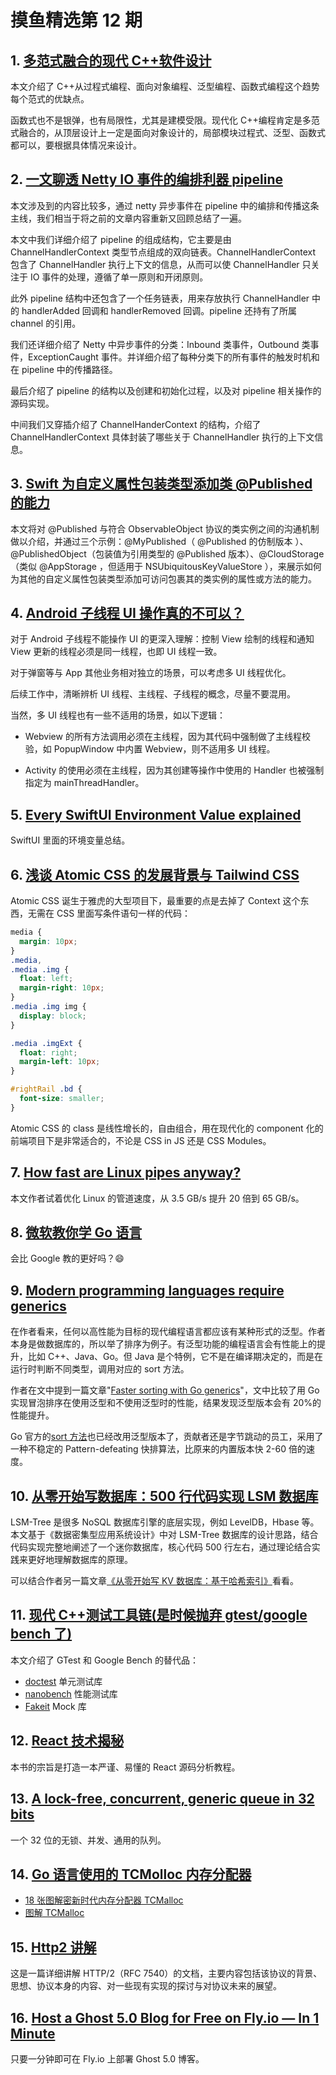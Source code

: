 # 摸鱼精选第 12 期

## 1. [多范式融合的现代 C++软件设计](https://mp.weixin.qq.com/s/Hj_HNknNWpZa32R1ks2gfA)

本文介绍了 C++从过程式编程、面向对象编程、泛型编程、函数式编程这个趋势每个范式的优缺点。

函数式也不是银弹，也有局限性，尤其是建模受限。现代化 C++编程肯定是多范式融合的，从顶层设计上一定是面向对象设计的，局部模块过程式、泛型、函数式都可以，要根据具体情况来设计。

## 2. [一文聊透 Netty IO 事件的编排利器 pipeline ](https://mp.weixin.qq.com/s?__biz=Mzg2MzU3Mjc3Ng==&mid=2247484823&idx=1&sn=9396fb0f5dbac5e32d0fa1129d385fbc)

本文涉及到的内容比较多，通过 netty 异步事件在 pipeline 中的编排和传播这条主线，我们相当于将之前的文章内容重新又回顾总结了一遍。

本文中我们详细介绍了 pipeline 的组成结构，它主要是由 ChannelHandlerContext 类型节点组成的双向链表。ChannelHandlerContext 包含了 ChannelHandler 执行上下文的信息，从而可以使 ChannelHandler 只关注于 IO 事件的处理，遵循了单一原则和开闭原则。

此外 pipeline 结构中还包含了一个任务链表，用来存放执行 ChannelHandler 中的 handlerAdded 回调和 handlerRemoved 回调。pipeline 还持有了所属 channel 的引用。

我们还详细介绍了 Netty 中异步事件的分类：Inbound 类事件，Outbound 类事件，ExceptionCaught 事件。并详细介绍了每种分类下的所有事件的触发时机和在 pipeline 中的传播路径。

最后介绍了 pipeline 的结构以及创建和初始化过程，以及对 pipeline 相关操作的源码实现。

中间我们又穿插介绍了 ChannelHanderContext 的结构，介绍了 ChannelHandlerContext 具体封装了哪些关于 ChannelHandler 执行的上下文信息。

## 3. [Swift 为自定义属性包装类型添加类 @Published 的能力](https://www.fatbobman.com/posts/adding-Published-ability-to-custom-property-wrapper-types)

本文将对 @Published 与符合 ObservableObject 协议的类实例之间的沟通机制做以介绍，并通过三个示例：@MyPublished（ @Published 的仿制版本 ）、@PublishedObject（包装值为引用类型的 @Published 版本）、@CloudStorage（类似 @AppStorage ，但适用于 NSUbiquitousKeyValueStore ），来展示如何为其他的自定义属性包装类型添加可访问包裹其的类实例的属性或方法的能力。

## 4. [Android 子线程 UI 操作真的不可以？](https://mp.weixin.qq.com/s?__biz=MzI4NjY4MTU5Nw==&mid=2247493706&idx=2&sn=a30171d891d72e13a6d527dc200d37e8)

对于 Android 子线程不能操作 UI 的更深入理解：控制 View 绘制的线程和通知 View 更新的线程必须是同一线程，也即 UI 线程一致。

对于弹窗等与 App 其他业务相对独立的场景，可以考虑多 UI 线程优化。

后续工作中，清晰辨析 UI 线程、主线程、子线程的概念，尽量不要混用。

当然，多 UI 线程也有一些不适用的场景，如以下逻辑：

- Webview 的所有方法调用必须在主线程，因为其代码中强制做了主线程校验，如 PopupWindow 中内置 Webview，则不适用多 UI 线程。

- Activity 的使用必须在主线程，因为其创建等操作中使用的 Handler 也被强制指定为 mainThreadHandler。

## 5. [Every SwiftUI Environment Value explained](https://www.fivestars.blog/articles/swiftui-environment-values/)

SwiftUI 里面的环境变量总结。

## 6. [浅谈 Atomic CSS 的发展背景与 Tailwind CSS](https://mp.weixin.qq.com/s/dSAitXlbLpnsM9uobezyhQ)

Atomic CSS 诞生于雅虎的大型项目下，最重要的点是去掉了 Context 这个东西，无需在 CSS 里面写条件语句一样的代码：

```css
media {
  margin: 10px;
}
.media,
.media .img {
  float: left;
  margin-right: 10px;
}
.media .img img {
  display: block;
}

.media .imgExt {
  float: right;
  margin-left: 10px;
}

#rightRail .bd {
  font-size: smaller;
}
```

Atomic CSS 的 class 是线性增长的，自由组合，用在现代化的 component 化的前端项目下是非常适合的，不论是 CSS in JS 还是 CSS Modules。

## 7. [How fast are Linux pipes anyway?](https://mazzo.li/posts/fast-pipes.html)

本文作者试着优化 Linux 的管道速度，从 3.5 GB/s 提升 20 倍到 65 GB/s。

## 8. [微软教你学 Go 语言](https://docs.microsoft.com/zh-cn/learn/paths/go-first-steps/)

会比 Google 教的更好吗？😄

## 9. [Modern programming languages require generics](https://ayende.com/blog/197282-B/modern-programming-languages-require-generics?continueFlag=644222c34b873aa33164c873f305f9b0)

在作者看来，任何以高性能为目标的现代编程语言都应该有某种形式的泛型。作者本身是做数据库的，所以举了排序为例子。有泛型功能的编程语言会有性能上的提升，比如 C++、Java、Go。但 Java 是个特例，它不是在编译期决定的，而是在运行时判断不同类型，调用对应的 sort 方法。

作者在文中提到一篇文章"[Faster sorting with Go generics](https://eli.thegreenplace.net/2022/faster-sorting-with-go-generics/)"，文中比较了用 Go 实现冒泡排序在使用泛型和不使用泛型时的性能，结果发现泛型版本会有 20%的性能提升。

Go 官方的[sort 方法](https://github.com/golang/go/blob/master/src/sort/sort.go)也已经改用泛型版本了，贡献者还是字节跳动的员工，采用了一种不稳定的 Pattern-defeating 快排算法，比原来的内置版本快 2-60 倍的速度。

## 10. [从零开始写数据库：500 行代码实现 LSM 数据库](https://developer.aliyun.com/article/784800)

LSM-Tree 是很多 NoSQL 数据库引擎的底层实现，例如 LevelDB，Hbase 等。本文基于《数据密集型应用系统设计》中对 LSM-Tree 数据库的设计思路，结合代码实现完整地阐述了一个迷你数据库，核心代码 500 行左右，通过理论结合实践来更好地理解数据库的原理。

可以结合作者另一篇文章[《从零开始写 KV 数据库：基于哈希索引》](https://developer.aliyun.com/article/781925)看看。

## 11. [现代 C++测试工具链(是时候抛弃 gtest/google bench 了)](http://www.purecpp.org/detail?id=2291)

本文介绍了 GTest 和 Google Bench 的替代品：

- [doctest](https://github.com/doctest/doctest) 单元测试库
- [nanobench](https://github.com/martinus/nanobench) 性能测试库
- [Fakeit](https://github.com/eranpeer/FakeIt) Mock 库

## 12. [React 技术揭秘](https://react.iamkasong.com/)

本书的宗旨是打造一本严谨、易懂的 React 源码分析教程。

## 13. [A lock-free, concurrent, generic queue in 32 bits](https://nullprogram.com/blog/2022/05/14/)

一个 32 位的无锁、并发、通用的队列。

## 14. [Go 语言使用的 TCMolloc 内存分配器](https://github.com/Google/tcmalloc/)

- [18 张图解密新时代内存分配器 TCMalloc](https://mp.weixin.qq.com/s?__biz=MzA5MDEwMDYyOA==&mid=2454619630&idx=1&sn=2aa429b75e4300ea6e7b841885256623&chksm=87aae315b0dd6a03c6e5ff32fadabcf09cd9b496ab3f45c24ff5d0b927aa2be045bba39f56c3&scene=178&cur_album_id=1708285814280863746#rd)
- [图解 TCMalloc](https://zhuanlan.zhihu.com/p/29216091)

## 15. [Http2 讲解](https://http2-explained.haxx.se/zh)

这是一篇详细讲解 HTTP/2（RFC 7540）的文档，主要内容包括该协议的背景、思想、协议本身的内容、对一些现有实现的探讨与对协议未来的展望。

## 16. [Host a Ghost 5.0 Blog for Free on Fly.io — In 1 Minute](https://www.autodidacts.io/host-a-ghost-blog-free-on-fly-io/)

只要一分钟即可在 Fly.io 上部署 Ghost 5.0 博客。
